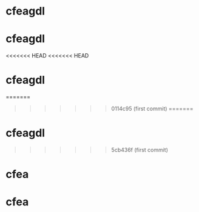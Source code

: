 # cfeagdl
# cfeagdl
<<<<<<< HEAD
<<<<<<< HEAD
# cfeagdl
=======
>>>>>>> 0114c95 (first commit)
=======
# cfeagdl
>>>>>>> 5cb436f (first commit)
# cfea
# cfea
